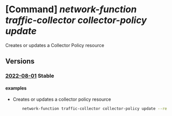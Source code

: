 # [Command] _network-function traffic-collector collector-policy update_

Creates or updates a Collector Policy resource

## Versions

### [2022-08-01](/Resources/mgmt-plane/L3N1YnNjcmlwdGlvbnMve30vcmVzb3VyY2Vncm91cHMve30vcHJvdmlkZXJzL21pY3Jvc29mdC5uZXR3b3JrZnVuY3Rpb24vYXp1cmV0cmFmZmljY29sbGVjdG9ycy97fS9jb2xsZWN0b3Jwb2xpY2llcy97fQ==/2022-08-01.xml) **Stable**

<!-- mgmt-plane /subscriptions/{}/resourcegroups/{}/providers/microsoft.networkfunction/azuretrafficcollectors/{}/collectorpolicies/{} 2022-08-01 -->

#### examples

- Creates or updates a collector policy resource
    ```bash
        network-function traffic-collector collector-policy update --resource-group test-rg --azure-traffic-collector-name test-atc --name test-cp --location eastus --emission-policies [0]={emission-destinations:[{destination-type:AzureMonitor}],emission-type:IPFIX}
    ```
